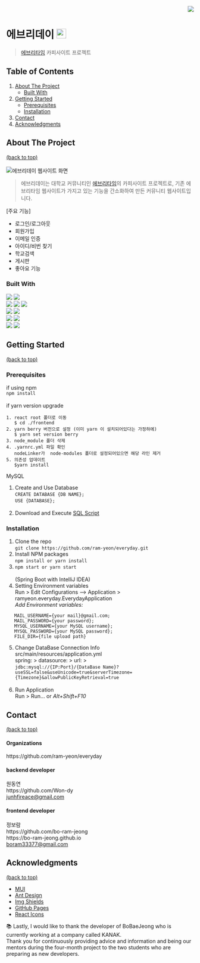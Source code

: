 <p align="right">
<a href="https://github.com/ram-yeon/everyday"><img src="https://hits.seeyoufarm.com/api/count/incr/badge.svg?url=https%3A%2F%2Fgithub.com%2Fbo-ram-jeong&count_bg=%23F12793&title_bg=%23171617&icon=github.svg&icon_color=%23E7E7E7&title=GitHub&edge_flat=false)"/></a>
</p>

# 에브리데이 <img src="https://user-images.githubusercontent.com/84834172/182754138-323a3cad-79d1-4b48-abc9-c4d2ddaec498.png" alt="에브리데이 웹사이트 로고" width=26px />
> <a href="https://everytime.kr/">에브리타임</a> 카피사이트 프로젝트

## Table of Contents
1. [About The Project](#about-the-project)
    - [Built With](#built-with)
2. [Getting Started](#getting-started)
    - [Prerequisites](#prerequisites)
    - [Installation](#installation)
3. [Contact](#contact)
4. [Acknowledgments](#acknowledgments)

## About The Project
[(back to top)](#table-of-contents)<br/><br/>
<img src="https://user-images.githubusercontent.com/84834172/182807248-b246b2aa-148f-46e5-b3d3-0888a07d07a2.jpg" alt="에브리데이 웹사이트 화면" />

> 에브리데이는 대학교 커뮤니티인 <a href="https://everytime.kr/">에브리타임</a>의 카피사이트 프로젝트로, 기존 에브리타임 웹사이트가 가지고 있는 기능을 간소화하여 만든 커뮤니티 웹사이트입니다.

[주요 기능]
- 로그인/로그아웃
- 회원가입
- 이메일 인증
- 아이디/비번 찾기
- 학교검색
- 게시판
- 좋아요 기능
	
### Built With
<a href="https://spring.io/projects/spring-boot"><img src="https://img.shields.io/badge/Spring Boot-6DB33F?style=flat-square&logo=Spring Boot&logoColor=white"/></a> <a href="https://ko.reactjs.org/"><img src="https://img.shields.io/badge/React-61DAFB?style=flat-square&logo=React&logoColor=black"/></a>
<br/>
<a href="https://www.java.com/ko/"><img src="https://user-images.githubusercontent.com/84834172/182914035-4bd5d509-cf68-40ba-a641-5c1bf76fc5d9.svg"/></a>
<a href=""><img src="https://img.shields.io/badge/JavaScript-F7DF1E?style=flat-square&logo=JavaScript&logoColor=black"/></a> 
<a href="https://developer.mozilla.org/ko/docs/Web/CSS"><img src="https://img.shields.io/badge/CSS3-1572B6?style=flat-square&logo=CSS3&logoColor=white"/></a>
<br/>
<a href="https://www.mysql.com/"><img src="https://img.shields.io/badge/MySQL-4479A1?style=flat-square&logo=MySQL&logoColor=white"/></a>
<img src="https://img.shields.io/badge/JPA-000000?style=flat-square&logo=JPA&logoColor=white"/></a>
<br/>
<a href="https://www.jetbrains.com/ko-kr/idea/"><img src="https://img.shields.io/badge/IntelliJ IDEA-000000?style=flat-square&logo=IntelliJ IDEA&logoColor=white"/></a>
<a href="https://code.visualstudio.com/"><img src="https://img.shields.io/badge/Visual Studio Code-007ACC?style=flat-square&logo=Visual Studio Code&logoColor=white"/></a>
<br/>
<a href="https://www.postman.com/"><img src="https://img.shields.io/badge/Postman-FF6C37?style=flat-square&logo=Postman&logoColor=white"/></a>
<a href="https://www.erdcloud.com/"><img src="https://img.shields.io/badge/ERDCloud-9388fb?style=flat-square&logo=ERDCloud&logoColor=white"/></a>

## Getting Started
[(back to top)](#table-of-contents)<br/>
### Prerequisites
if using npm<br/>
```npm install```<br/><br/>
if yarn version upgrade<br/>
```
1. react root 폴더로 이동 
   $ cd ./frontend
2. yarn berry 버전으로 설정 (이미 yarn 이 설치되어있다는 가정하에)
   $ yarn set version berry
3. node_module 폴더 삭제
4. .yarnrc.yml 파일 확인
   nodeLinker가  node-modules 폴더로 설정되어있으면 해당 라인 제거
5. 의존성 업데이트
   $yarn install
```

MySQL<br/>
1. Create and Use Database<br/>
```CREATE DATABASE {DB NAME};```<br/>
```USE {DATABASE};```<br/><br/>
2. Download and Execute [SQL Script](https://github.com/ram-yeon/everyday/blob/main/document/everyday-DB-query.pdf)<br/>

### Installation
1. Clone the repo<br/>
```git clone https://github.com/ram-yeon/everyday.git```<br/>
2. Install NPM packages<br/>
```npm install or yarn install```<br/>
3. ```npm start or yarn start```<br/><br/>
(Spring Boot with IntelliJ IDEA)
4. Setting Environment variables<br/>
Run > Edit Configurations --> Application > ramyeon.everyday.EverydayApplication<br/>
_Add Environment variables:_
```
   MAIL_USERNAME={your mail}@gmail.com;
   MAIL_PASSWORD={your password};
   MYSQL_USERNAME={your MySQL username};
   MYSQL_PASSWORD={your MySQL password};
   FILE_DIR={file upload path}
```
5. Change DataBase Connection Info<br/>
src/main/resources/application.yml<br/>
   spring: > datasource: > url: ><br/>
```jdbc:mysql://{IP:Port}/{DataBase Name}?useSSL=false&useUnicode=true&serverTimezone={Timezone}&allowPublicKeyRetrieval=true```
   <br/><br/>
6. Run Application<br/>
   Run > Run... or _Alt+Shift+F10_

## Contact
[(back to top)](#table-of-contents)<br/>
<h4>Organizations</h4>
https://github.com/ram-yeon/everyday

<h4>backend developer</h4>
원동연<br/>
https://github.com/Won-dy <br/>
<a href="mailto:junhfireace@gmail.com?">junhfireace@gmail.com</a>

<h4>frontend developer</h4>
정보람<br/>
https://github.com/bo-ram-jeong<br/>
https://bo-ram-jeong.github.io<br/>
<a href="mailto:boram33377@gmail.com?">boram33377@gmail.com</a>

## Acknowledgments
[(back to top)](#table-of-contents)<br/>
- <a href="https://mui.com/">MUI</a>
- <a href="https://ant.design/">Ant Design</a>
- <a href="https://shields.io/">Img Shields</a>
- <a href="https://pages.github.com/">GitHub Pages</a>
- <a href="https://react-icons.github.io/react-icons/search">React Icons</a>

:books: Lastly, I would like to thank the developer of BoBaeJeong who is currently working at a company called KANAK.<br/>
Thank you for continuously providing advice and information and being our mentors during the four-month project to the two students who are preparing as new developers.<br/>


